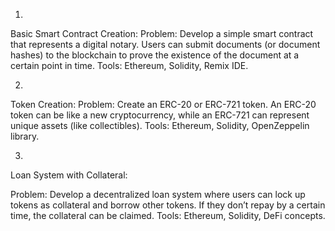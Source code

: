 1)
Basic Smart Contract Creation:
Problem: Develop a simple smart contract that represents a digital notary. Users can submit documents (or document hashes) to the blockchain to prove the existence of the document at a certain point in time.
Tools: Ethereum, Solidity, Remix IDE.

2)
Token Creation:
Problem: Create an ERC-20 or ERC-721 token. An ERC-20 token can be like a new cryptocurrency, while an ERC-721 can represent unique assets (like collectibles).
Tools: Ethereum, Solidity, OpenZeppelin library.

3)
Loan System with Collateral:

Problem: Develop a decentralized loan system where users can lock up tokens as collateral and borrow other tokens. If they don’t repay by a certain time, the collateral can be claimed.
Tools: Ethereum, Solidity, DeFi concepts.
